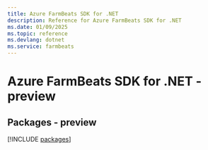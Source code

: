 ```yaml
---
title: Azure FarmBeats SDK for .NET
description: Reference for Azure FarmBeats SDK for .NET
ms.date: 01/09/2025
ms.topic: reference
ms.devlang: dotnet
ms.service: farmbeats
---
```

# Azure FarmBeats SDK for .NET - preview
## Packages - preview
[!INCLUDE [packages](farmbeats-index.md)]